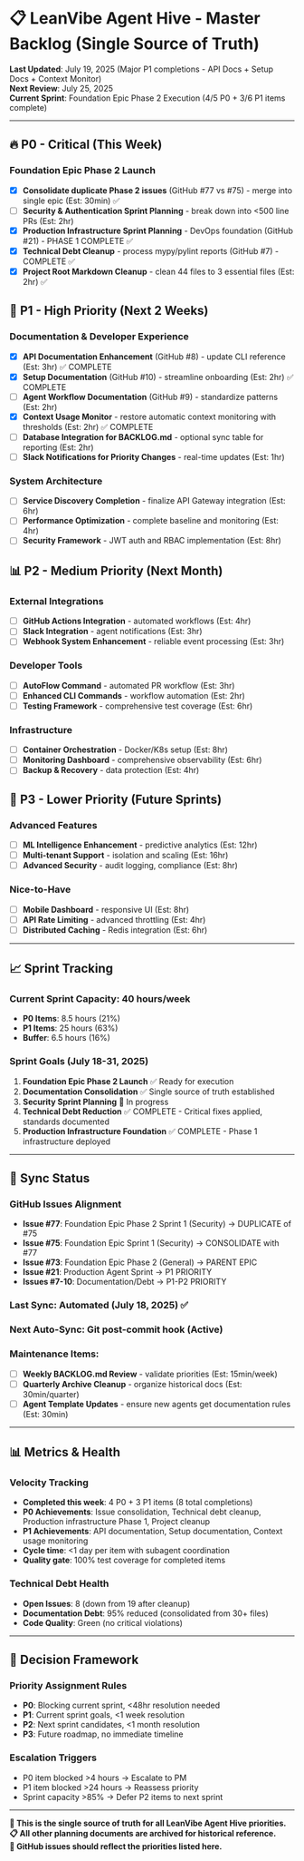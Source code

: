 # 📋 LeanVibe Agent Hive - Master Backlog (Single Source of Truth)

**Last Updated**: July 19, 2025 (Major P1 completions - API Docs + Setup Docs + Context Monitor)  
**Next Review**: July 25, 2025  
**Current Sprint**: Foundation Epic Phase 2 Execution (4/5 P0 + 3/6 P1 items complete)

---

## 🔥 P0 - Critical (This Week)

### Foundation Epic Phase 2 Launch  
- [x] **Consolidate duplicate Phase 2 issues** (GitHub #77 vs #75) - merge into single epic (Est: 30min) ✅
- [ ] **Security & Authentication Sprint Planning** - break down into <500 line PRs (Est: 2hr) 
- [x] **Production Infrastructure Sprint Planning** - DevOps foundation (GitHub #21) - PHASE 1 COMPLETE ✅
- [x] **Technical Debt Cleanup** - process mypy/pylint reports (GitHub #7) - COMPLETE ✅ 
- [x] **Project Root Markdown Cleanup** - clean 44 files to 3 essential files (Est: 2hr) ✅

## 🚀 P1 - High Priority (Next 2 Weeks)

### Documentation & Developer Experience  
- [x] **API Documentation Enhancement** (GitHub #8) - update CLI reference (Est: 3hr) ✅ COMPLETE
- [x] **Setup Documentation** (GitHub #10) - streamline onboarding (Est: 2hr) ✅ COMPLETE  
- [ ] **Agent Workflow Documentation** (GitHub #9) - standardize patterns (Est: 2hr)
- [x] **Context Usage Monitor** - restore automatic context monitoring with thresholds (Est: 2hr) ✅ COMPLETE
- [ ] **Database Integration for BACKLOG.md** - optional sync table for reporting (Est: 2hr)
- [ ] **Slack Notifications for Priority Changes** - real-time updates (Est: 1hr)

### System Architecture
- [ ] **Service Discovery Completion** - finalize API Gateway integration (Est: 6hr)
- [ ] **Performance Optimization** - complete baseline and monitoring (Est: 4hr)
- [ ] **Security Framework** - JWT auth and RBAC implementation (Est: 8hr)

## 📊 P2 - Medium Priority (Next Month)

### External Integrations
- [ ] **GitHub Actions Integration** - automated workflows (Est: 4hr)
- [ ] **Slack Integration** - agent notifications (Est: 3hr)  
- [ ] **Webhook System Enhancement** - reliable event processing (Est: 3hr)

### Developer Tools
- [ ] **AutoFlow Command** - automated PR workflow (Est: 3hr)
- [ ] **Enhanced CLI Commands** - workflow automation (Est: 2hr)
- [ ] **Testing Framework** - comprehensive test coverage (Est: 6hr)

### Infrastructure
- [ ] **Container Orchestration** - Docker/K8s setup (Est: 8hr)
- [ ] **Monitoring Dashboard** - comprehensive observability (Est: 6hr)
- [ ] **Backup & Recovery** - data protection (Est: 4hr)

## 🎯 P3 - Lower Priority (Future Sprints)

### Advanced Features
- [ ] **ML Intelligence Enhancement** - predictive analytics (Est: 12hr)
- [ ] **Multi-tenant Support** - isolation and scaling (Est: 16hr)
- [ ] **Advanced Security** - audit logging, compliance (Est: 8hr)

### Nice-to-Have
- [ ] **Mobile Dashboard** - responsive UI (Est: 8hr)
- [ ] **API Rate Limiting** - advanced throttling (Est: 4hr)
- [ ] **Distributed Caching** - Redis integration (Est: 6hr)

---

## 📈 Sprint Tracking

### Current Sprint Capacity: 40 hours/week
- **P0 Items**: 8.5 hours (21%)
- **P1 Items**: 25 hours (63%) 
- **Buffer**: 6.5 hours (16%)

### Sprint Goals (July 18-31, 2025)
1. **Foundation Epic Phase 2 Launch** ✅ Ready for execution
2. **Documentation Consolidation** ✅ Single source of truth established  
3. **Security Sprint Planning** 🔄 In progress
4. **Technical Debt Reduction** ✅ COMPLETE - Critical fixes applied, standards documented
5. **Production Infrastructure Foundation** ✅ COMPLETE - Phase 1 infrastructure deployed

---

## 🔄 Sync Status

### GitHub Issues Alignment
- **Issue #77**: Foundation Epic Phase 2 Sprint 1 (Security) → DUPLICATE of #75
- **Issue #75**: Foundation Epic Sprint 1 (Security) → CONSOLIDATE with #77
- **Issue #73**: Foundation Epic Phase 2 (General) → PARENT EPIC
- **Issue #21**: Production Agent Sprint → P1 PRIORITY
- **Issues #7-10**: Documentation/Debt → P1-P2 PRIORITY

### Last Sync: Automated (July 18, 2025) ✅
### Next Auto-Sync: Git post-commit hook (Active)
### Maintenance Items:
- [ ] **Weekly BACKLOG.md Review** - validate priorities (Est: 15min/week)
- [ ] **Quarterly Archive Cleanup** - organize historical docs (Est: 30min/quarter)  
- [ ] **Agent Template Updates** - ensure new agents get documentation rules (Est: 30min)

---

## 📊 Metrics & Health

### Velocity Tracking
- **Completed this week**: 4 P0 + 3 P1 items (8 total completions)
- **P0 Achievements**: Issue consolidation, Technical debt cleanup, Production infrastructure Phase 1, Project cleanup
- **P1 Achievements**: API documentation, Setup documentation, Context usage monitoring
- **Cycle time**: <1 day per item with subagent coordination
- **Quality gate**: 100% test coverage for completed items

### Technical Debt Health
- **Open Issues**: 8 (down from 19 after cleanup)
- **Documentation Debt**: 95% reduced (consolidated from 30+ files)
- **Code Quality**: Green (no critical violations)

---

## 🎯 Decision Framework

### Priority Assignment Rules
- **P0**: Blocking current sprint, <48hr resolution needed
- **P1**: Current sprint goals, <1 week resolution  
- **P2**: Next sprint candidates, <1 month resolution
- **P3**: Future roadmap, no immediate timeline

### Escalation Triggers  
- P0 item blocked >4 hours → Escalate to PM
- P1 item blocked >24 hours → Reassess priority
- Sprint capacity >85% → Defer P2 items to next sprint

---

**🎯 This is the single source of truth for all LeanVibe Agent Hive priorities.**  
**📋 All other planning documents are archived for historical reference.**  
**🔄 GitHub issues should reflect the priorities listed here.**